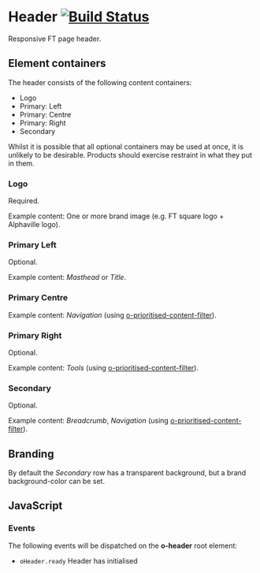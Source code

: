 # Header [![Build Status](https://travis-ci.org/Financial-Times/o-ft-header.png?branch=version2)](https://travis-ci.org/Financial-Times/o-ft-header)

Responsive FT page header.

## Element containers

The header consists of the following content containers:

* Logo
* Primary: Left
* Primary: Centre
* Primary: Right
* Secondary

Whilst it is possible that all optional containers may be used at once, it is unlikely to be desirable. Products should exercise restraint in what they put in them.

### Logo

Required.

Example content: One or more brand image (e.g. FT square logo + Alphaville logo).

### Primary Left

Optional.

Example content: _Masthead_ or _Title_.

### Primary Centre

Example content: _Navigation_ (using [o-prioritised-content-filter](https://github.com/Financial-Times/o-prioritised-content-filter)).

### Primary Right

Optional.

Example content: _Tools_ (using [o-prioritised-content-filter](https://github.com/Financial-Times/o-prioritised-content-filter)).

### Secondary

Optional.

Example content: _Breadcrumb_, _Navigation_ (using [o-prioritised-content-filter](https://github.com/Financial-Times/o-prioritised-content-filter)).

## Branding

By default the _Secondary_ row has a transparent background, but a brand background-color can be set.

## JavaScript

### Events

The following events will be dispatched on the __o-header__ root element:

* `oHeader.ready` Header has initialised

